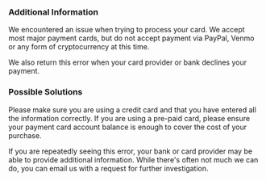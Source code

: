 ### Additional Information

We encountered an issue when trying to process your card. We accept most major payment cards, but do not accept payment via PayPal, Venmo or any form of cryptocurrency at this time.

We also return this error when your card provider or bank declines your payment.

### Possible Solutions

Please make sure you are using a credit card and that you have entered all the information correctly. If you are using a pre-paid card, please ensure your payment card account balance is enough to cover the cost of your purchase.

If you are repeatedly seeing this error, your bank or card provider may be able to provide additional information. While there's often not much we can do, you can email us with a request for further investigation.
